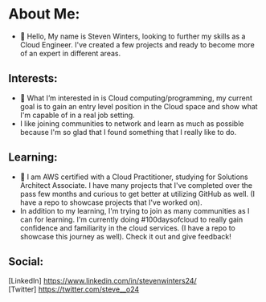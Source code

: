 # About Me:
- 👋 Hello, My name is Steven Winters, looking to further my skills as a Cloud Engineer. I've created a few projects and ready to become more of an expert in different areas.

## Interests:
- 👀 What I’m interested in is Cloud computing/programming, my current goal is to gain an entry level position in the Cloud space and show what I'm capable of in a real job setting.
- I like joining communities to network and learn as much as possible because I'm so glad that I found something that I really like to do.

## Learning:
- 🌱 I am AWS certified with a Cloud Practitioner, studying for Solutions Architect Associate. I have many projects that I've completed over the pass few months and curious to get better at utilizing GitHub as well. (I have a repo to showcase projects that I've worked on).
- In addition to my learning, I'm trying to join as many communities as I can for learning. I'm currently doing #100daysofcloud to really gain confidence and familiarity in the cloud services. (I have a repo to showcase this journey as well). Check it out and give feedback!

## Social:
[LinkedIn] https://www.linkedin.com/in/stevenwinters24/ <br>
[Twitter] https://twitter.com/steve__o24
